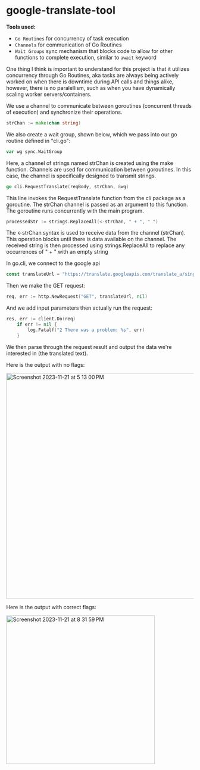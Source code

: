 # google-translate-tool

**Tools used:**
* `Go Routines` for concurrency of task execution
* `Channels` for communication of Go Routines
* `Wait Groups` sync mechanism that blocks code to allow for other functions to complete execution, similar to `await` keyword


One thing I think is important to understand for this project is that it utilizes concurrency through Go Routines, aka tasks are always being actively worked on when there is downtime during API calls and things alike, however, there is no paralellism, such as when you have dynamically scaling worker servers/containers. 

We use a channel to communicate between goroutines (concurrent threads of execution) and synchronize their operations.

``` Go
strChan := make(chan string)
```

We also create a wait group, shown below, which we pass into our go routine defined in "cli.go":

``` Go
var wg sync.WaitGroup
```

Here, a channel of strings named strChan is created using the make function. Channels are used for communication between goroutines. In this case, the channel is specifically designed to transmit strings.

``` Go
go cli.RequestTranslate(reqBody, strChan, &wg)
```

This line invokes the RequestTranslate function from the cli package as a goroutine. The strChan channel is passed as an argument to this function. The goroutine runs concurrently with the main program.

``` Go
processedStr := strings.ReplaceAll(<-strChan, " + ", " ")
```

The <-strChan syntax is used to receive data from the channel (strChan). This operation blocks until there is data available on the channel. The received string is then processed using strings.ReplaceAll to replace any occurrences of " + " with an empty string

In go.cli, we connect to the google api

``` Go
const translateUrl = "https://translate.googleapis.com/translate_a/single"
```

Then we make the GET request:

``` Go
req, err := http.NewRequest("GET", translateUrl, nil)
```

And we add input parameters then actually run the request:

``` Go
res, err := client.Do(req)
	if err != nil {
		log.Fatalf("2 There was a problem: %s", err)
	}
```

We then parse through the request result and output the data we're interested in (the translated text).

Here is the output with no flags:

<img width="606" alt="Screenshot 2023-11-21 at 5 13 00 PM" src="https://github.com/mfkimbell/google-translate-tool/assets/107063397/eb1c4960-0783-4e28-9d06-f1b09d820268">

Here is the output with correct flags:

<img width="399" alt="Screenshot 2023-11-21 at 8 31 59 PM" src="https://github.com/mfkimbell/google-translate-tool/assets/107063397/7b7d6d46-c6a4-4f36-9acd-6d8b8e12c21c">
